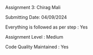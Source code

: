 Assignment 3: Chirag Mali

Submitting Date: 04/09/2024

Everything is followed as per step : Yes

Assignment Level : Medium

Code Quality Maintained : Yes
